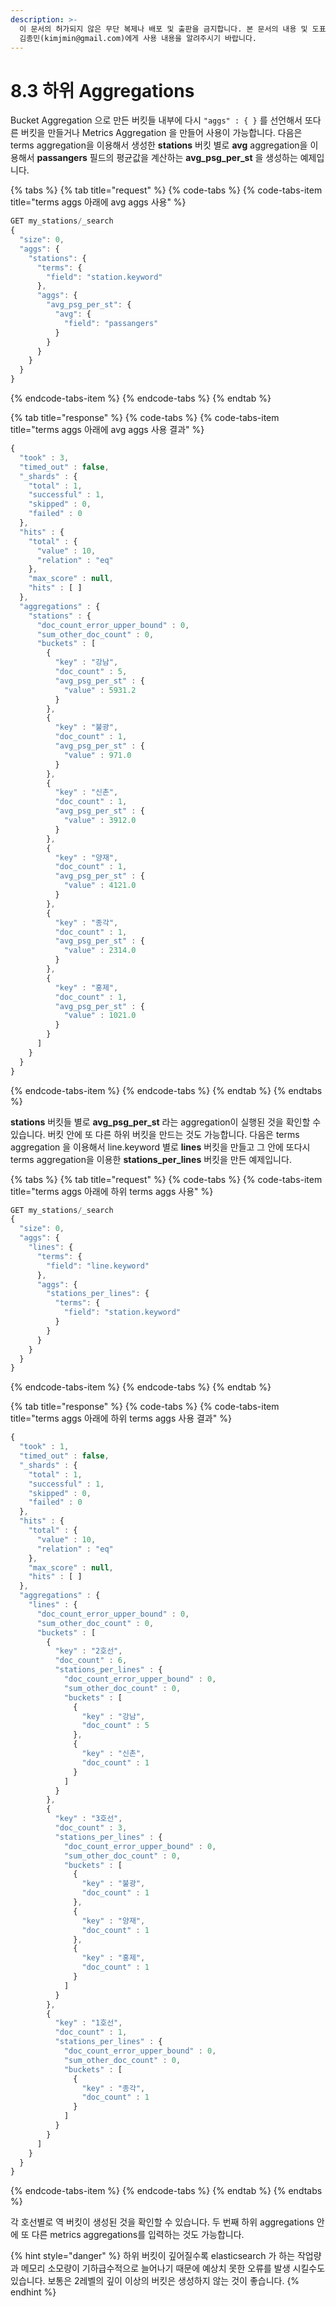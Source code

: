 ```yaml
---
description: >-
  이 문서의 허가되지 않은 무단 복제나 배포 및 출판을 금지합니다. 본 문서의 내용 및 도표 등을 인용하고자 하는 경우 출처를 명시하고
  김종민(kimjmin@gmail.com)에게 사용 내용을 알려주시기 바랍니다.
---
```


# 8.3 하위 Aggregations

  Bucket Aggregation 으로 만든 버킷들 내부에 다시 `"aggs" : { }` 를 선언해서 또다른 버킷을 만들거나 Metrics Aggregation 을 만들어 사용이 가능합니다. 다음은 terms aggregation을 이용해서 생성한 **stations** 버킷 별로 **avg** aggregation을 이용해서 **passangers** 필드의 평균값을 계산하는 **avg\_psg\_per\_st** 을 생성하는 예제입니다.

{% tabs %}
{% tab title="request" %}
{% code-tabs %}
{% code-tabs-item title="terms aggs 아래에 avg aggs 사용" %}
```javascript
GET my_stations/_search
{
  "size": 0,
  "aggs": {
    "stations": {
      "terms": {
        "field": "station.keyword"
      },
      "aggs": {
        "avg_psg_per_st": {
          "avg": {
            "field": "passangers"
          }
        }
      }
    }
  }
}
```
{% endcode-tabs-item %}
{% endcode-tabs %}
{% endtab %}

{% tab title="response" %}
{% code-tabs %}
{% code-tabs-item title="terms aggs 아래에 avg aggs 사용 결과" %}
```javascript
{
  "took" : 3,
  "timed_out" : false,
  "_shards" : {
    "total" : 1,
    "successful" : 1,
    "skipped" : 0,
    "failed" : 0
  },
  "hits" : {
    "total" : {
      "value" : 10,
      "relation" : "eq"
    },
    "max_score" : null,
    "hits" : [ ]
  },
  "aggregations" : {
    "stations" : {
      "doc_count_error_upper_bound" : 0,
      "sum_other_doc_count" : 0,
      "buckets" : [
        {
          "key" : "강남",
          "doc_count" : 5,
          "avg_psg_per_st" : {
            "value" : 5931.2
          }
        },
        {
          "key" : "불광",
          "doc_count" : 1,
          "avg_psg_per_st" : {
            "value" : 971.0
          }
        },
        {
          "key" : "신촌",
          "doc_count" : 1,
          "avg_psg_per_st" : {
            "value" : 3912.0
          }
        },
        {
          "key" : "양재",
          "doc_count" : 1,
          "avg_psg_per_st" : {
            "value" : 4121.0
          }
        },
        {
          "key" : "종각",
          "doc_count" : 1,
          "avg_psg_per_st" : {
            "value" : 2314.0
          }
        },
        {
          "key" : "홍제",
          "doc_count" : 1,
          "avg_psg_per_st" : {
            "value" : 1021.0
          }
        }
      ]
    }
  }
}
```
{% endcode-tabs-item %}
{% endcode-tabs %}
{% endtab %}
{% endtabs %}

  **stations** 버킷들 별로 **avg\_psg\_per\_st** 라는 aggregation이 실행된 것을 확인할 수 있습니다. 버킷 안에 또 다른 하위 버킷을 만드는 것도 가능합니다. 다음은 terms aggregation 을 이용해서 line.keyword 별로 **lines** 버킷을 만들고 그 안에 또다시 terms aggregation을 이용한 **stations\_per\_lines** 버킷을 만든 예제입니다.

{% tabs %}
{% tab title="request" %}
{% code-tabs %}
{% code-tabs-item title="terms aggs 아래에 하위 terms aggs 사용" %}
```javascript
GET my_stations/_search
{
  "size": 0,
  "aggs": {
    "lines": {
      "terms": {
        "field": "line.keyword"
      },
      "aggs": {
        "stations_per_lines": {
          "terms": {
            "field": "station.keyword"
          }
        }
      }
    }
  }
}
```
{% endcode-tabs-item %}
{% endcode-tabs %}
{% endtab %}

{% tab title="response" %}
{% code-tabs %}
{% code-tabs-item title="terms aggs 아래에 하위 terms aggs 사용 결과" %}
```javascript
{
  "took" : 1,
  "timed_out" : false,
  "_shards" : {
    "total" : 1,
    "successful" : 1,
    "skipped" : 0,
    "failed" : 0
  },
  "hits" : {
    "total" : {
      "value" : 10,
      "relation" : "eq"
    },
    "max_score" : null,
    "hits" : [ ]
  },
  "aggregations" : {
    "lines" : {
      "doc_count_error_upper_bound" : 0,
      "sum_other_doc_count" : 0,
      "buckets" : [
        {
          "key" : "2호선",
          "doc_count" : 6,
          "stations_per_lines" : {
            "doc_count_error_upper_bound" : 0,
            "sum_other_doc_count" : 0,
            "buckets" : [
              {
                "key" : "강남",
                "doc_count" : 5
              },
              {
                "key" : "신촌",
                "doc_count" : 1
              }
            ]
          }
        },
        {
          "key" : "3호선",
          "doc_count" : 3,
          "stations_per_lines" : {
            "doc_count_error_upper_bound" : 0,
            "sum_other_doc_count" : 0,
            "buckets" : [
              {
                "key" : "불광",
                "doc_count" : 1
              },
              {
                "key" : "양재",
                "doc_count" : 1
              },
              {
                "key" : "홍제",
                "doc_count" : 1
              }
            ]
          }
        },
        {
          "key" : "1호선",
          "doc_count" : 1,
          "stations_per_lines" : {
            "doc_count_error_upper_bound" : 0,
            "sum_other_doc_count" : 0,
            "buckets" : [
              {
                "key" : "종각",
                "doc_count" : 1
              }
            ]
          }
        }
      ]
    }
  }
}
```
{% endcode-tabs-item %}
{% endcode-tabs %}
{% endtab %}
{% endtabs %}

  각 호선별로 역 버킷이 생성된 것을 확인할 수 있습니다. 두 번째 하위 aggregations 안에 또 다른 metrics aggregations를 입력하는 것도 가능합니다.

{% hint style="danger" %}
하위 버킷이 깊어질수록 elasticsearch 가 하는 작업량과 메모리 소모량이 기하급수적으로 늘어나기 때문에 예상치 못한 오류를 발생 시킬수도 있습니다. 보통은 2레벨의 깊이 이상의 버킷은 생성하지 않는 것이 좋습니다.
{% endhint %}


